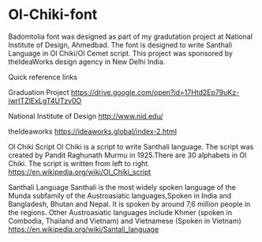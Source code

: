 # Ol-Chiki-font
Badomtolia font was designed as part of my gradutation project at National Institute of Design, Ahmedbad. The font is designed to write Santhali Language in Ol Chiki/Ol Cemet script. This project was sponsored by theIdeaWorks design agency in New Delhi India. 

Quick reference links

Graduation Project
https://drive.google.com/open?id=17Htd2Ep79uKz-iwrITZlExLgT4UTzy0O

National Institute of Design 
http://www.nid.edu/

theIdeaworks
https://ideaworks.global/index-2.html

Ol Chiki Script
Ol Chiki is a script to write Santhali language. The script was created by Pandit Raghunath Murmu in 1925.There are 30 alphabets in Ol Chiki. The script is written from left to right.  
https://en.wikipedia.org/wiki/Ol_Chiki_script

Santhali Language 
Santhali is the most widely spoken language of the Munda subfamily of the Austroasiatic languages,Spoken in India and Bangladesh, Bhutan and Nepal. It is spoken by around 7,6 million people in the regions. Other Austroasiatic languages include Khmer (spoken in Combodia, Thailand and Vietnam) and Vietnamese (Spoken in Vietnam)
https://en.wikipedia.org/wiki/Santali_language
